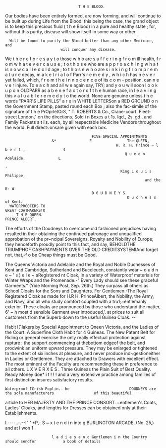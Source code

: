                                     T H E BLOOD.
  Our bodies have been entirely formed, are now forming, and will continue
to be built up during Life from the Blood: this being the case, the grand
object is to keep this precious fluid ( t h e Blood) in a pure and healthy state ;
for, without this purity, disease will show itself in some way or other.




      Will be found to purify the Blood better than any other Medicine, and
                             will conquer any disease.
   We t h e r e f o r e s a y t o those w h o are s u f f e r i n g f r o m ill health, f r o m w h a t e v e r c a u s e ; t o t h o s e who
are a p p r o a c h i n g w h a t is n o w c a l l e d o l d age ; to t h o s e w h o are s i n k i n g f r o m p r e m a t u r e decay,
m a k e t r i a l o f Parr's r e m e d y , w h i c h has n e v e r yet failed, which, f r o m t h e i n n o c e n c e of its c o m -
position, can n e v e r injure. To e a c h and all w e again say, TRY; and y o u will soon l o o k u p o n
OLDPARR          as a b e n e f a c t o r o f t h e human race, in l e a v i n g this v a l u a b l e r e m e d y t o the world.
   None are genuine unless t h e words "PARR'S LIFE PILLS" a r e in WHITE LETTERSon a RED GROUND
o n the Government Stamp, pasted round each Box ; also the fac-simile of the signature of t h e PrOprletOrS,
" T. ROBERTS & Co., Crane-court, Fleet-street London," on the directions.
   Sold i n Boxes a t 1s. Iqd., 2s. gd., and Famliy Packets a t lls. each, by all respectable Medicine Vendors
throughout the world. Full direct~onsare given with each box.

                                           FIVE SPECIAL APPOINTMENTS
                         &*               E                The QUEEN,
                                                      H. R. H. Prince ~ l b e r t ,                 4
                                                          Q u e e n Adelaide,               L
                                                                                            -
                                                        King L o u i s Philippe,
                                                                   and the
                                                                                            E- W
                                           D 0 U D N E Y S.
                                                           D u c h e s s of Kent.
      WATERPROOFERS TO                                                                                 GREAT COATMAKERSTO
         T H E QUEEN.                                                                                     PRINCE ALBERT.

   The efforts of the Doudneys to overcome old fashioned prejudices having resulted in their obtaining the continued
 patronage and unqualified approbation of the pr~ncipal Sovereigns, Royalty and Nobility of Europe; they henceforth
 proudly point to this fact, and say, BEHOLDTHE TRIUMPHOF CASHPAYMENTS         OVER THE OLD CREDITSYSTEMIAnd
 forget not, that,-f o be Cheap things must be Good.

   The Queens Victoria and Adelaide and the Royal and Noble Duchesses of Kent and Cambridge,
 Sutherland and Buccleuch, constantly wear ~ o u d n e ~ ' s ) e l e ~ aRegistered
                                                                        nt         Cloak, in a variety of Waterproof
 materials for Winter Wraps and the Promenade.-" Every Lady should see these graceful Garments." (Yide Morning
 Post, Sep. 26th.) They surpass all others as School Cloaks for the Sons and Daughters.
   For Gentlemen.-The Royal Registered Cloak as made for H.R H. PrinceAlbert, the Nobility, the Army,
 and Navy, and all who study comfort coupled with a tru1;~entlemanly exterior. These cloaks are pronounced by those
 who understand the matter, 6' ~ h most
                                      d      sensible Garment ever introduced,'. at prices to suit all
 customers from the Superb down to the useful Guinea Cloak.
                                                          --

  Habit I(1Iakers by Special Appointment to Qneen Victoria, and the Ladies of
 the Court. A Superfine Cloth Habit for 4 Guineas.
   The New Patent Belt for Riding or general exercise the only really effectual protection against rupture :
 the support commencing at thebottom edgeof the belt, and prodwink an uniform upward pressure. They may be enlarged
 or tightened to the extent of six inches at pleasure, and never produce ind~gestioneither in Ladies or Gentlemen. They
 are attached to Drawers with excellent effect. The most eminent of the Faculty are recommending these in preference
 to all others.
   L X V E R X E S . Three Guineas the Plain Suit of Best Quality.                    Ready Money doe* i t ! ! !     and a very extensive
 practice among families of first distinction insures satisfactory results.

    Waterproof ICrish Poplin.- he                           DOUDNEYS are the sole manufacturers                  of this beautiful
 article to HER MAJESTY AND THE PRINCE CONSORT.                               ~entlemen's Coats, Ladies' Cloaks, and lengths for
 Dresses can be obtained only at their Establishments.

 I.----..-.--I"              '
           *P,-                  S ~ x t e n d i n into
                                                   g BURLINGTON ARCADE. (No. 25,) and at                             I        won           1

                         l a d i e s a n d Gentlemen i n the Country should sendfor            a book of details
